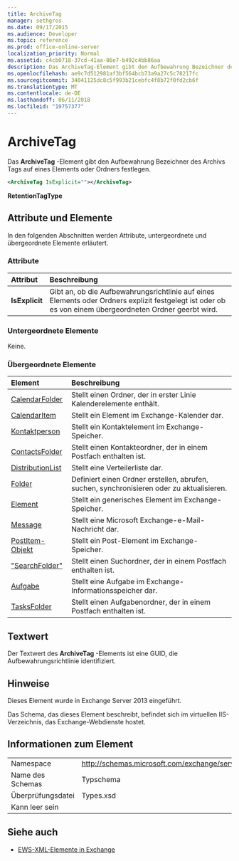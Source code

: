 ```yaml
---
title: ArchiveTag
manager: sethgros
ms.date: 09/17/2015
ms.audience: Developer
ms.topic: reference
ms.prod: office-online-server
localization_priority: Normal
ms.assetid: c4cb0718-37cd-41aa-86e7-b492c4bb86aa
description: Das ArchiveTag-Element gibt den Aufbewahrung Bezeichner des Archivs Tags auf eines Elements oder Ordners festlegen.
ms.openlocfilehash: ae9c7d512981af3bf564bcb73a9a27c5c78217fc
ms.sourcegitcommit: 34041125dc8c5f993b21cebfc4f8b72f0fd2cb6f
ms.translationtype: MT
ms.contentlocale: de-DE
ms.lasthandoff: 06/11/2018
ms.locfileid: "19757377"
---
```

# <a name="archivetag"></a>ArchiveTag

Das **ArchiveTag** -Element gibt den Aufbewahrung Bezeichner des Archivs Tags auf eines Elements oder Ordners festlegen. 
  
```XML
<ArchiveTag IsExplicit=""></ArchiveTag>
```

 **RetentionTagType**
## <a name="attributes-and-elements"></a>Attribute und Elemente

In den folgenden Abschnitten werden Attribute, untergeordnete und übergeordnete Elemente erläutert.
  
### <a name="attributes"></a>Attribute

|**Attribut**|**Beschreibung**|
|:-----|:-----|
|**IsExplicit** <br/> |Gibt an, ob die Aufbewahrungsrichtlinie auf eines Elements oder Ordners explizit festgelegt ist oder ob es von einem übergeordneten Ordner geerbt wird.  <br/> |
   
### <a name="child-elements"></a>Untergeordnete Elemente

Keine.
  
### <a name="parent-elements"></a>Übergeordnete Elemente

|**Element**|**Beschreibung**|
|:-----|:-----|
|[CalendarFolder](calendarfolder.md) <br/> |Stellt einen Ordner, der in erster Linie Kalenderelemente enthält.  <br/> |
|[CalendarItem](calendaritem.md) <br/> |Stellt ein Element im Exchange-Kalender dar.  <br/> |
|[Kontaktperson](contact.md) <br/> |Stellt ein Kontaktelement im Exchange-Speicher.  <br/> |
|[ContactsFolder](contactsfolder.md) <br/> |Stellt einen Kontakteordner, der in einem Postfach enthalten ist.  <br/> |
|[DistributionList](distributionlist.md) <br/> |Stellt eine Verteilerliste dar.  <br/> |
|[Folder](folder.md) <br/> |Definiert einen Ordner erstellen, abrufen, suchen, synchronisieren oder zu aktualisieren.  <br/> |
|[Element](item.md) <br/> |Stellt ein generisches Element im Exchange-Speicher.  <br/> |
|[Message](message-ex15websvcsotherref.md) <br/> |Stellt eine Microsoft Exchange-e-Mail-Nachricht dar.  <br/> |
|[PostItem-Objekt](postitem.md) <br/> |Stellt ein Post-Element im Exchange-Speicher.  <br/> |
|["SearchFolder"](searchfolder.md) <br/> |Stellt einen Suchordner, der in einem Postfach enthalten ist.  <br/> |
|[Aufgabe](task.md) <br/> |Stellt eine Aufgabe im Exchange-Informationsspeicher dar.  <br/> |
|[TasksFolder](tasksfolder.md) <br/> |Stellt einen Aufgabenordner, der in einem Postfach enthalten ist.  <br/> |
   
## <a name="text-value"></a>Textwert

Der Textwert des **ArchiveTag** -Elements ist eine GUID, die Aufbewahrungsrichtlinie identifiziert. 
  
## <a name="remarks"></a>Hinweise

Dieses Element wurde in Exchange Server 2013 eingeführt.
  
Das Schema, das dieses Element beschreibt, befindet sich im virtuellen IIS-Verzeichnis, das Exchange-Webdienste hostet.
  
## <a name="element-information"></a>Informationen zum Element

|||
|:-----|:-----|
|Namespace  <br/> |http://schemas.microsoft.com/exchange/services/2006/types  <br/> |
|Name des Schemas  <br/> |Typschema  <br/> |
|Überprüfungsdatei  <br/> |Types.xsd  <br/> |
|Kann leer sein  <br/> ||
   
## <a name="see-also"></a>Siehe auch

- [EWS-XML-Elemente in Exchange](ews-xml-elements-in-exchange.md)

